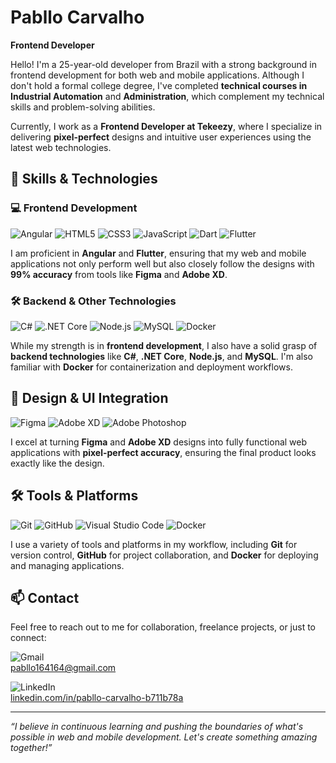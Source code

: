 # Pabllo Carvalho

**Frontend Developer**

Hello! I'm a 25-year-old developer from Brazil with a strong background in frontend development for both web and mobile applications. Although I don't hold a formal college degree, I've completed **technical courses in Industrial Automation** and **Administration**, which complement my technical skills and problem-solving abilities. 

Currently, I work as a **Frontend Developer at Tekeezy**, where I specialize in delivering **pixel-perfect** designs and intuitive user experiences using the latest web technologies.

## 🚀 Skills & Technologies

### 💻 **Frontend Development**
![Angular](https://img.shields.io/badge/Angular-DD0031?style=for-the-badge&logo=angular&logoColor=white)
![HTML5](https://img.shields.io/badge/HTML5-E34F26?style=for-the-badge&logo=html5&logoColor=white)
![CSS3](https://img.shields.io/badge/CSS3-1572B6?style=for-the-badge&logo=css3&logoColor=white)
![JavaScript](https://img.shields.io/badge/JavaScript-F7DF1E?style=for-the-badge&logo=javascript&logoColor=black)
![Dart](https://img.shields.io/badge/Dart-0175C2?style=for-the-badge&logo=dart&logoColor=white)
![Flutter](https://img.shields.io/badge/Flutter-02569B?style=for-the-badge&logo=flutter&logoColor=white)

I am proficient in **Angular** and **Flutter**, ensuring that my web and mobile applications not only perform well but also closely follow the designs with **99% accuracy** from tools like **Figma** and **Adobe XD**.

### 🛠 **Backend & Other Technologies**
![C#](https://img.shields.io/badge/C%23-239120?style=for-the-badge&logo=csharp&logoColor=white)
![.NET Core](https://img.shields.io/badge/.NET_Core-512BD4?style=for-the-badge&logo=dotnet&logoColor=white)
![Node.js](https://img.shields.io/badge/Node.js-339933?style=for-the-badge&logo=nodedotjs&logoColor=white)
![MySQL](https://img.shields.io/badge/MySQL-005C84?style=for-the-badge&logo=mysql&logoColor=white)
![Docker](https://img.shields.io/badge/Docker-2496ED?style=for-the-badge&logo=docker&logoColor=white)

While my strength is in **frontend development**, I also have a solid grasp of **backend technologies** like **C#**, **.NET Core**, **Node.js**, and **MySQL**. I'm also familiar with **Docker** for containerization and deployment workflows.

## 🎨 **Design & UI Integration**
![Figma](https://img.shields.io/badge/Figma-F24E1E?style=for-the-badge&logo=figma&logoColor=white)
![Adobe XD](https://img.shields.io/badge/Adobe%20XD-FF61F6?style=for-the-badge&logo=adobe%20xd&logoColor=white)
![Adobe Photoshop](https://img.shields.io/badge/Adobe%20Photoshop-31A8FF?style=for-the-badge&logo=adobe%20photoshop&logoColor=white)

I excel at turning **Figma** and **Adobe XD** designs into fully functional web applications with **pixel-perfect accuracy**, ensuring the final product looks exactly like the design.

## 🛠️ **Tools & Platforms**
![Git](https://img.shields.io/badge/Git-F05032?style=for-the-badge&logo=git&logoColor=white)
![GitHub](https://img.shields.io/badge/GitHub-181717?style=for-the-badge&logo=github&logoColor=white)
![Visual Studio Code](https://img.shields.io/badge/Visual%20Studio%20Code-0078d7?style=for-the-badge&logo=visual%20studio%20code&logoColor=white)
![Docker](https://img.shields.io/badge/Docker-2496ED?style=for-the-badge&logo=docker&logoColor=white)

I use a variety of tools and platforms in my workflow, including **Git** for version control, **GitHub** for project collaboration, and **Docker** for deploying and managing applications.

## 📫 **Contact**
Feel free to reach out to me for collaboration, freelance projects, or just to connect:

![Gmail](https://img.shields.io/badge/Gmail-D14836?style=for-the-badge&logo=gmail&logoColor=white)  
pabllo164164@gmail.com  

![LinkedIn](https://img.shields.io/badge/LinkedIn-0077B5?style=for-the-badge&logo=linkedin&logoColor=white)  
[linkedin.com/in/pabllo-carvalho-b711b78a](https://linkedin.com/in/pabllo-carvalho-b711b78a)

---

*“I believe in continuous learning and pushing the boundaries of what's possible in web and mobile development. Let's create something amazing together!”*
